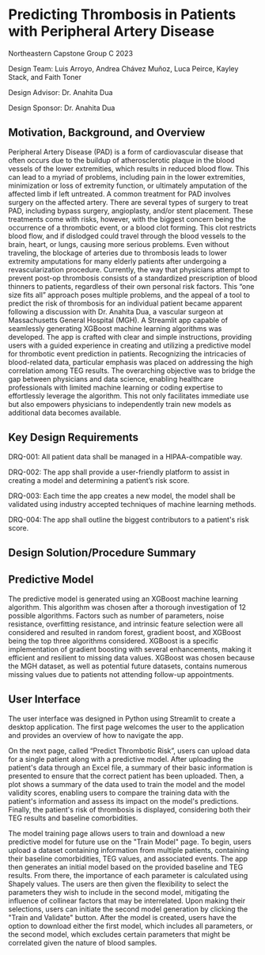 # Predicting Thrombosis in Patients with Peripheral Artery Disease 

Northeastern Capstone Group C 2023

Design Team: Luis Arroyo, Andrea Chávez Muñoz, Luca Peirce, Kayley Stack, and Faith Toner 

Design Advisor: Dr. Anahita Dua 

Design Sponsor: Dr. Anahita Dua 


## Motivation, Background, and Overview 

Peripheral Artery Disease (PAD) is a form of cardiovascular disease that often occurs due to the buildup of atherosclerotic plaque in the blood vessels of the lower extremities, which results in reduced blood flow. This can lead to a myriad of problems, including pain in the lower extremities, minimization or loss of extremity function, or ultimately amputation of the affected limb if left untreated. A common treatment for PAD involves surgery on the affected artery. There are several types of surgery to treat PAD, including bypass surgery, angioplasty, and/or stent placement. These treatments come with risks, however, with the biggest concern being the occurrence of a thrombotic event, or a blood clot forming. This clot restricts blood flow, and if dislodged could travel through the blood vessels to the brain, heart, or lungs, causing more serious problems. Even without traveling, the blockage of arteries due to thrombosis leads to lower extremity amputations for many elderly patients after undergoing a revascularization procedure. Currently, the way that physicians attempt to prevent post-op thrombosis consists of a standardized prescription of blood thinners to patients, regardless of their own personal risk factors. This “one size fits all” approach poses multiple problems, and the appeal of a tool to predict the risk of thrombosis for an individual patient became apparent following a discussion with Dr. Anahita Dua, a vascular surgeon at Massachusetts General Hospital (MGH). A Streamlit app capable of seamlessly generating XGBoost machine learning algorithms was developed. The app is crafted with clear and simple instructions, providing users with a guided experience in creating and utilizing a predictive model for thrombotic event prediction in patients. Recognizing the intricacies of blood-related data, particular emphasis was placed on addressing the high correlation among TEG results. The overarching objective was to bridge the gap between physicians and data science, enabling healthcare professionals with limited machine learning or coding expertise to effortlessly leverage the algorithm. This not only facilitates immediate use but also empowers physicians to independently train new models as additional data becomes available. 

 

## Key Design Requirements 

DRQ-001: All patient data shall be managed in a HIPAA-compatible way. 

DRQ-002: The app shall provide a user-friendly platform to assist in creating a model and determining a patient’s risk score. 

DRQ-003: Each time the app creates a new model, the model shall be validated using industry accepted techniques of machine learning methods. 

DRQ-004: The app shall outline the biggest contributors to a patient's risk score. 

 

## Design Solution/Procedure Summary 

## Predictive Model 

The predictive model is generated using an XGBoost machine learning algorithm. This algorithm was chosen after a thorough investigation of 12 possible algorithms. Factors such as number of parameters, noise resistance, overfitting resistance, and intrinsic feature selection were all considered and resulted in random forest, gradient boost, and XGBoost being the top three algorithms considered. XGBoost is a specific implementation of gradient boosting with several enhancements, making it efficient and resilient to missing data values. XGBoost was chosen because the MGH dataset, as well as potential future datasets, contains numerous missing values due to patients not attending follow-up appointments. 

 

## User Interface 

The user interface was designed in Python using Streamlit to create a desktop application. The first page welcomes the user to the application and provides an overview of how to navigate the app. 

On the next page, called “Predict Thrombotic Risk”, users can upload data for a single patient along with a predictive model. After uploading the patient's data through an Excel file, a summary of their basic information is presented to ensure that the correct patient has been uploaded. Then, a plot shows a summary of the data used to train the model and the model validity scores, enabling users to compare the training data with the patient's information and assess its impact on the model's predictions. Finally, the patient's risk of thrombosis is displayed, considering both their TEG results and baseline comorbidities. 

The model training page allows users to train and download a new predictive model for future use on the "Train Model" page. To begin, users upload a dataset containing information from multiple patients, containing their baseline comorbidities, TEG values, and associated events. The app then generates an initial model based on the provided baseline and TEG results. From there, the importance of each parameter is calculated using Shapely values. The users are then given the flexibility to select the parameters they wish to include in the second model, mitigating the influence of collinear factors that may be interrelated. Upon making their selections, users can initiate the second model generation by clicking the "Train and Validate" button. After the model is created, users have the option to download either the first model, which includes all parameters, or the second model, which excludes certain parameters that might be correlated given the nature of blood samples. 
